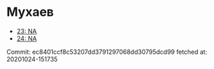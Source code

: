 # Мухаев
- [23: NA](23.md)
- [24: NA](24.md)

Commit: ec8401ccf8c53207dd3791297068dd30795dcd99
 fetched at: 20201024-151735
